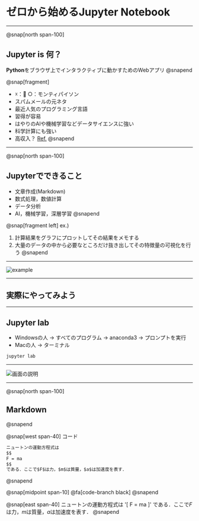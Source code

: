 # ゼロから始めるJupyter Notebook

---

@snap[north span-100]
## Jupyter is 何？

**Python**をブラウザ上でインタラクティブに動かすためのWebアプリ
@snapend

@snap[fragment]
+ ☓：🐍 ○：モンティパイソン
+ スパムメールの元ネタ
+ 最近人気のプログラミング言語
+ 習得が容易
+ はやりのAIや機械学習などデータサイエンスに強い
+ 科学計算にも強い
+ 高収入？ [Ref.](https://jp.stanby.com/media/programming_ranking2017/)
@snapend  


---
@snap[north span-100]
## Jupyterでできること

- 文章作成(Markdown)
- 数式処理，数値計算
- データ分析
- AI，機械学習，深層学習
@snapend

@snap[fragment left]
ex.) 
1. 計算結果をグラフにプロットしてその結果をメモする
2. 大量のデータの中から必要なところだけ抜き出してその特徴量の可視化を行う
@snapend

---
![example](url)

---

## 実際にやってみよう

---

## Jupyter lab

+ Windowsの人 → すべてのプログラム -> anaconda3 -> プロンプトを実行
+ Macの人 → ターミナル

```sh
jupyter lab
```

---

![画面の説明](url)

---

@snap[north span-100]
## Markdown
@snapend

@snap[west span-40]
コード
```md
ニュートンの運動方程式は
$$
F = ma
$$
である．ここで$F$は力，$m$は質量，$a$は加速度を表す．
```
@snapend

@snap[midpoint span-10]
@fa[code-branch black]
@snapend

@snap[east span-40]
ニュートンの運動方程式は
'\[
F = ma
\]'
である．ここで$F$は力，$m$は質量，$a$は加速度を表す．
@snapend
